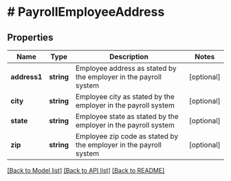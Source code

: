 # # PayrollEmployeeAddress

## Properties

Name | Type | Description | Notes
------------ | ------------- | ------------- | -------------
**address1** | **string** | Employee address as stated by the employer in the payroll system | [optional]
**city** | **string** | Employee city as stated by the employer in the payroll system | [optional]
**state** | **string** | Employee state as stated by the employer in the payroll system | [optional]
**zip** | **string** | Employee zip code as stated by the employer in the payroll system | [optional]

[[Back to Model list]](../../README.md#models) [[Back to API list]](../../README.md#endpoints) [[Back to README]](../../README.md)
